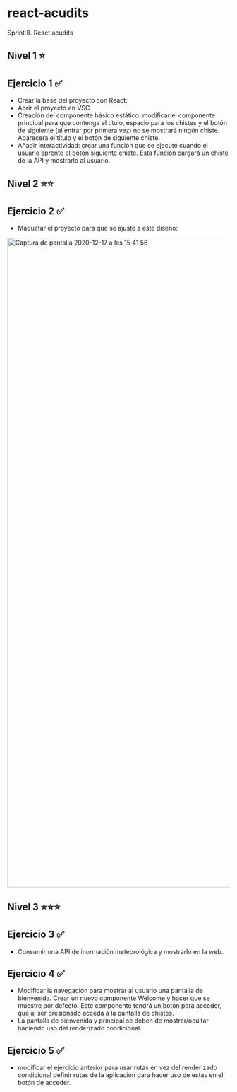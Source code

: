 # react-acudits
Sprint 8. React acudits

## Nivel 1 ⭐
## Ejercicio 1 ✅
* Crear la base del proyecto con React:
* Abrir el proyecto en VSC
* Creación del componente básico estático: modificar el componente principal para que contenga el título, espacio para los chistes y el botón de siguiente (al entrar por primera vez) no se mostrará ningún chiste. Aparecerá el título y el botón de siguiente chiste.
* Añadir interactividad: crear una función que se ejecute cuando el usuario aprente el botón siguiente chiste. Esta función cargará un chiste de la API y mostrarlo al usuario.

## Nivel 2 ⭐⭐
## Ejercicio 2 ✅
* Maquetar el proyecto para que se ajuste a este diseño:

<img width="1469" alt="Captura de pantalla 2020-12-17 a las 15 41 56" src="https://user-images.githubusercontent.com/60387528/111970124-3f65e980-8afb-11eb-9811-814ce0c6d2ae.png">

## Nivel 3 ⭐⭐⭐
## Ejercicio 3 ✅
* Consumir una API de inormación meteorológica y mostrarlo en la web.

## Ejercicio 4 ✅
* Modificar la navegación para mostrar al usuario una pantalla de bienvenida. Crear un nuevo componente Welcome y hacer que se muestre por defecto. Este componente tendrá un botón para acceder, que al ser presionado acceda a la pantalla de chistes.
* La pantalla de bienvenida y principal se deben de mostrar/ocultar haciendo uso del renderizado condicional.

## Ejercicio 5 ✅
* modificar el ejercicio anterior para usar rutas en vez del renderizado condicional definir rutas de la aplicación para hacer uso de estas en el botón de acceder.